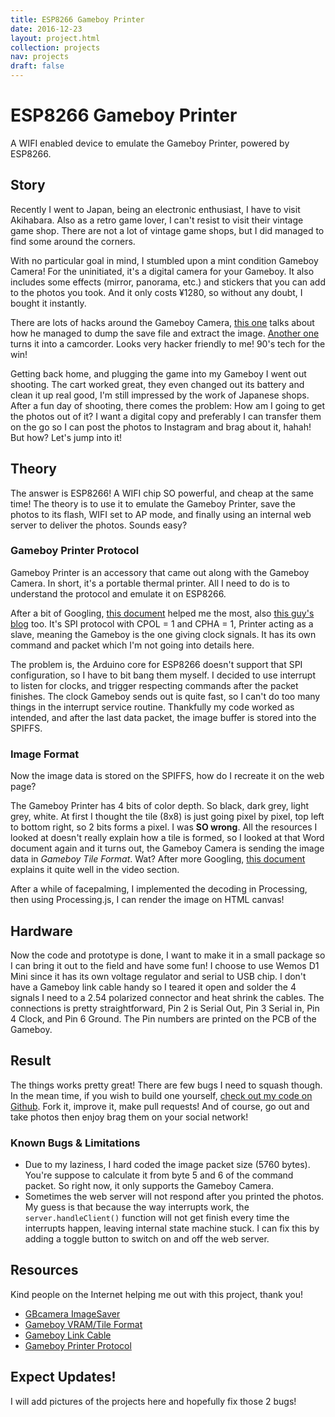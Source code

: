 ```yaml
---
title: ESP8266 Gameboy Printer
date: 2016-12-23
layout: project.html
collection: projects
nav: projects
draft: false
---
```


# ESP8266 Gameboy Printer

A WIFI enabled device to emulate the Gameboy Printer, powered by ESP8266.

## Story

Recently I went to Japan, being an electronic enthusiast, I have to visit Akihabara. Also as a retro game lover, I can't resist to visit their vintage game shop. There are not a lot of vintage game shops, but I did managed to find some around the corners. 

With no particular goal in mind, I stumbled upon a mint condition Gameboy Camera! For the uninitiated, it's a digital camera for your Gameboy. It also includes some effects (mirror, panorama, etc.) and stickers that you can add to the photos you took. And it only costs ¥1280, so without any doubt, I bought it instantly.

There are lots of hacks around the Gameboy Camera, [this one](http://hackaday.com/2016/03/08/game-boy-camera-cartridge-reversed-photos-dumped/) talks about how he managed to dump the save file and extract the image. [Another one](http://hackaday.com/2015/11/03/gameboy-camera-becomes-camcorder/) turns it into a camcorder. Looks very hacker friendly to me! 90's tech for the win!

Getting back home, and plugging the game into my Gameboy I went out shooting. The cart worked great, they even changed out its battery and clean it up real good, I'm still impressed by the work of Japanese shops. After a fun day of shooting, there comes the problem: How am I going to get the photos out of it? I want a digital copy and preferably I can transfer them on the go so I can post the photos to Instagram and brag about it, hahah! But how? Let's jump into it!

## Theory

The answer is ESP8266! A WIFI chip SO powerful, and cheap at the same time! The theory is to use it to emulate the Gameboy Printer, save the photos to its flash, WIFI set to AP mode, and finally using an internal web server to deliver the photos. Sounds easy?

### Gameboy Printer Protocol

Gameboy Printer is an accessory that came out along with the Gameboy Camera. In short, it's a portable thermal printer. All I need to do is to understand the protocol and emulate it on ESP8266.

After a bit of Googling, [this document](https://milesburton.com/File:Gameboy_Printer_Protocol.docx) helped me the most, also [this guy's blog](https://importhack.wordpress.com/2014/04/17/gbcamera-imagesaver/) too. It's SPI protocol with CPOL = 1 and CPHA = 1, Printer acting as a slave, meaning the Gameboy is the one giving clock signals. It has its own command and packet which I'm not going into details here.

The problem is, the Arduino core for ESP8266 doesn't support that SPI configuration, so I have to bit bang them myself. I decided to use interrupt to listen for clocks, and trigger respecting commands after the packet finishes. The clock Gameboy sends out is quite fast, so I can't do too many things in the interrupt service routine. Thankfully my code worked as intended, and after the last data packet, the image buffer is stored into the SPIFFS.

### Image Format

Now the image data is stored on the SPIFFS, how do I recreate it on the web page?

The Gameboy Printer has 4 bits of color depth. So black, dark grey, light grey, white. At first I thought the tile (8x8) is just going pixel by pixel, top left to bottom right, so 2 bits forms a pixel. I was __SO wrong__. All the resources I looked at doesn't really explain how a tile is formed, so I looked at that Word document again and it turns out, the Gameboy Camera is sending the image data in _Gameboy Tile Format_. Wat? After more Googling, [this document](http://fms.komkon.org/GameBoy/Tech/Software.html) explains it quite well in the video section.

After a while of facepalming, I implemented the decoding in Processing, then using Processing.js, I can render the image on HTML canvas!

## Hardware

Now the code and prototype is done, I want to make it in a small package so I can bring it out to the field and have some fun! I choose to use Wemos D1 Mini since it has its own voltage regulator and serial to USB chip. I don't have a Gameboy link cable handy so I teared it open and solder the 4 signals I need to a 2.54 polarized connector and heat shrink the cables. The connections is pretty straightforward, Pin 2 is Serial Out, Pin 3 Serial in, Pin 4 Clock, and Pin 6 Ground. The Pin numbers are printed on the PCB of the Gameboy.

## Result

The things works pretty great! There are few bugs I need to squash though. In the mean time, if you wish to build one yourself, [check out my code on Github](https://github.com/applefreak/esp8266-gameboy-printer). Fork it, improve it, make pull requests! And of course, go out and take photos then enjoy brag them on your social network!

### Known Bugs & Limitations

* Due to my laziness, I hard coded the image packet size (5760 bytes). You're suppose to calculate it from byte 5 and 6 of the command packet. So right now, it only supports the Gameboy Camera. 
* Sometimes the web server will not respond after you printed the photos. My guess is that because the way interrupts work, the `server.handleClient()` function will not get finish every time the interrupts happen, leaving internal state machine stuck. I can fix this by adding a toggle button to switch on and off the web server.

## Resources

Kind people on the Internet helping me out with this project, thank you!

* [GBcamera ImageSaver](https://importhack.wordpress.com/2014/04/17/gbcamera-imagesaver/)
* [Gameboy VRAM/Tile Format](http://fms.komkon.org/GameBoy/Tech/Software.html)
* [Gameboy Link Cable](http://www.hardwarebook.info/Game_Boy_Link)
* [Gameboy Printer Protocol](https://milesburton.com/File:Gameboy_Printer_Protocol.docx)

## Expect Updates!

I will add pictures of the projects here and hopefully fix those 2 bugs!
